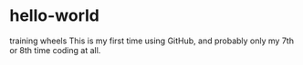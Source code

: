 # hello-world
training wheels
This is my first time using GitHub, and probably only my 7th or 8th time coding at all.

